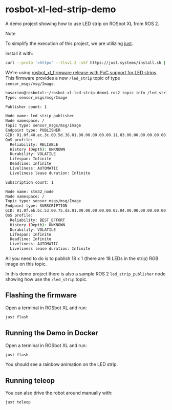 # rosbot-xl-led-strip-demo

A demo project showing how to use LED strip on ROSbot XL from ROS 2.

> [!NOTE]
> To simplify the execution of this project, we are utilizing [just](https://github.com/casey/just).
>
> Install it with:
>
> ```bash
> curl --proto '=https' --tlsv1.2 -sSf https://just.systems/install.sh | sudo bash -s -- --to /usr/bin
> ```

We're using [rosbot_xl_firmware release with PoC support for LED strips](https://github.com/husarion/rosbot_xl_firmware/releases/tag/v1.4.1). This firmware provides a new `/led_strip` topic of type `sensor_msgs/msg/Image`.

```bash
husarion@rosbotxl:~/rosbot-xl-led-strip-demo$ ros2 topic info /led_strip -v
Type: sensor_msgs/msg/Image

Publisher count: 1

Node name: led_strip_publisher
Node namespace: /
Topic type: sensor_msgs/msg/Image
Endpoint type: PUBLISHER
GID: 01.0f.40.ec.3c.00.5d.38.01.00.00.00.00.00.11.03.00.00.00.00.00.00.00.00
QoS profile:
  Reliability: RELIABLE
  History (Depth): UNKNOWN
  Durability: VOLATILE
  Lifespan: Infinite
  Deadline: Infinite
  Liveliness: AUTOMATIC
  Liveliness lease duration: Infinite

Subscription count: 1

Node name: stm32_node
Node namespace: /
Topic type: sensor_msgs/msg/Image
Endpoint type: SUBSCRIPTION
GID: 01.0f.eb.bc.53.00.75.da.01.00.00.00.00.00.02.04.00.00.00.00.00.00.00.00
QoS profile:
  Reliability: BEST_EFFORT
  History (Depth): UNKNOWN
  Durability: VOLATILE
  Lifespan: Infinite
  Deadline: Infinite
  Liveliness: AUTOMATIC
  Liveliness lease duration: Infinite
```

All you need to do is to publish 18 x 1 (there are 18 LEDs in the strip) RGB image on this topic.

In this demo project there is also a sample ROS 2 `led_strip_publisher` node showing how use the `/led_strip` topic.

## Flashing the firmware

Open a terminal in ROSbot XL and run:

```bash
just flash
```

## Running the Demo in Docker

Open a terminal in ROSbot XL and run:

```bash
just flash
```

You should see a rainbow animation on the LED strip.

## Running teleop

You can also drive the robot around manually with:

```bash
just teleop
```